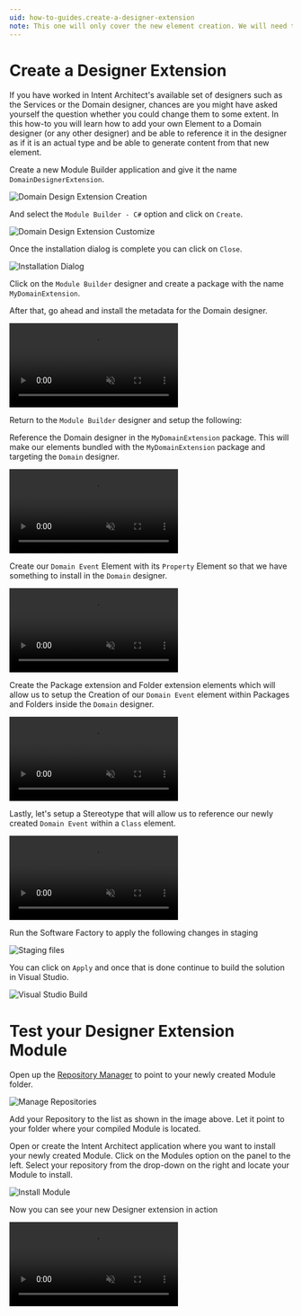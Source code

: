 ```yaml
---
uid: how-to-guides.create-a-designer-extension
note: This one will only cover the new element creation. We will need to write one that will form part of 'creating a new designer' that will allow you to define your visuals too.
---
```

# Create a Designer Extension

If you have worked in Intent Architect's available set of designers such as the Services or the Domain designer, chances are you might have asked yourself the question whether you could change them to some extent.
In this how-to you will learn how to add your own Element to a Domain designer (or any other designer) and be able to reference it in the designer as if it is an actual type and be able to generate content from that new element.

Create a new Module Builder application and give it the name `DomainDesignerExtension`.

![Domain Design Extension Creation](images/design-extension-creation.png)

And select the `Module Builder - C#` option and click on `Create`.

![Domain Design Extension Customize](images/design-extension-customize.png)

Once the installation dialog is complete you can click on `Close`.

![Installation Dialog](images/installation-dialog.png)

Click on the `Module Builder` designer and create a package with the name `MyDomainExtension`.

After that, go ahead and install the metadata for the Domain designer.

<p><video style="max-width: 100%" muted="true" loop="true" autoplay="true" src="videos/install-domain-module-metadata.mp4"></video></p>

Return to the `Module Builder` designer and setup the following:

Reference the Domain designer in the `MyDomainExtension` package.
This will make our elements bundled with the `MyDomainExtension` package and targeting the `Domain` designer.

<p><video style="max-width: 100%" muted="true" loop="true" autoplay="true" src="videos/design-setup-designer-reference.mp4"></video></p>

Create our `Domain Event` Element with its `Property` Element so that we have something to install in the `Domain` designer.

<p><video style="max-width: 100%" muted="true" loop="true" autoplay="true" src="videos/design-setup-element.mp4"></video></p>

Create the Package extension and Folder extension elements which will allow us to setup the Creation of our `Domain Event` element within Packages and Folders inside the `Domain` designer.

<p><video style="max-width: 100%" muted="true" loop="true" autoplay="true" src="videos/design-setup-element-creation.mp4"></video></p>

Lastly, let's setup a Stereotype that will allow us to reference our newly created `Domain Event` within a `Class` element.

<p><video style="max-width: 100%" muted="true" loop="true" autoplay="true" src="videos/design-setup-stereotype.mp4"></video></p>

Run the Software Factory to apply the following changes in staging

![Staging files](images/software-factory-run.png)

You can click on `Apply` and once that is done continue to build the solution in Visual Studio.

![Visual Studio Build](images/visual-studio-build.png)

# Test your Designer Extension Module

Open up the [Repository Manager](xref:how-to-guides.manage-repositories) to point to your newly created Module folder.

![Manage Repositories](images/repo-manager-module-folder.png)

Add your Repository to the list as shown in the image above. Let it point to your folder where your compiled Module is located.

Open or create the Intent Architect application where you want to install your newly created Module.
Click on the Modules option on the panel to the left.
Select your repository from the drop-down on the right and locate your Module to install.

![Install Module](images/test-module-install.png)

Now you can see your new Designer extension in action

<p><video style="max-width: 100%" muted="true" loop="true" autoplay="true" src="videos/test-module-domain.mp4"></video></p>